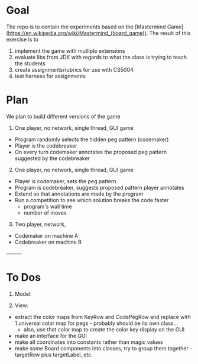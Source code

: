 # Goal

The repo is to contain the experiments based on the [Mastermind Game] (https://en.wikipedia.org/wiki/Mastermind_(board_game)). The result of this 
exercise is to 

1. implement the game with mutliple extensions 
2. evaluate libs from JDK with regards to what the class is trying to teach the students 
3. create assignments/rubrics for use with CS5004 
4. test harness for assignments 

# Plan 

We plan to build different versions of the game 

1. One player, no network, single thread, GUI game 
  * Program randomly selects the hidden peg pattern (codemaker)
  * Player is the codebreaker 
  * On every turn codemaker annotates the proposed peg pattern suggested by the codebreaker
2. One player, no network, single thread, GUI game 
  * Player is codemaker, sets the peg pattern 
  * Program is codebreaker, suggests proposed pattern player annotates 
  * Extend so that annotations are made by the program 
  * Run a competition to see which solution breaks the code faster 
    * program's wall time 
    * number of moves 
3. Two player, network, 
  * Codemaker on machine A 
  * Codebreaker on machine B 

———
# To Dos

1. Model:


2. View:
  * extract the color maps from KeyRow and CodePegRow and replace with 1 universal color map for pegs - probably should be its own class…
    * also, use that color map to create the color key display on the GUI
  * make an interface for the GUI
  * make all coordinates into constants rather than magic values
  * make some Board components into classes, try to group them together - targetRow plus targetLabel, etc.





